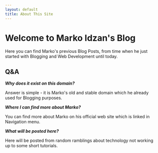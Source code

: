```yaml
---
layout: default
title: About This Site
---
```

# Welcome to Marko Idzan's Blog

Here you can find Marko's previous Blog Posts, from time when he just started with Blogging and Web Development until today.

## Q&A

***Why does it exist on this domain?***

Answer is simple - it is Marko's old and stable domain which he already used for Blogging purposes.

***Where I can find more about Marko?***

You can find more about Marko on his official web site which is linked in Navigation menu.

***What will be posted here?***

Here will be posted from random ramblings about technology not working up to some short tutorials.